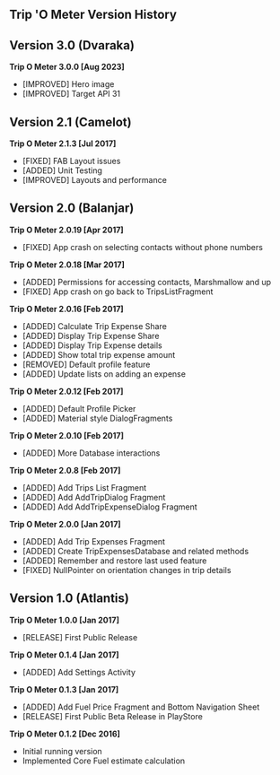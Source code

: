 ## Trip 'O Meter Version History
## Version 3.0 (Dvaraka)
**Trip O Meter 3.0.0 [Aug 2023]**
* [IMPROVED] Hero image
* [IMPROVED] Target API 31

## Version 2.1 (Camelot)
**Trip O Meter 2.1.3 [Jul 2017]**
* [FIXED] FAB Layout issues
* [ADDED] Unit Testing
* [IMPROVED] Layouts and performance

## Version 2.0 (Balanjar)
**Trip O Meter 2.0.19 [Apr 2017]**
* [FIXED] App crash on selecting contacts without phone numbers

**Trip O Meter 2.0.18 [Mar 2017]**
* [ADDED] Permissions for accessing contacts, Marshmallow and up
* [FIXED] App crash on go back to TripsListFragment

**Trip O Meter 2.0.16 [Feb 2017]**
* [ADDED] Calculate Trip Expense Share
* [ADDED] Display Trip Expense Share
* [ADDED] Display Trip Expense details
* [ADDED] Show total trip expense amount
* [REMOVED] Default profile feature
* [ADDED] Update lists on adding an expense

**Trip O Meter 2.0.12 [Feb 2017]**
* [ADDED] Default Profile Picker
* [ADDED] Material style DialogFragments

**Trip O Meter 2.0.10 [Feb 2017]**
* [ADDED] More Database interactions

**Trip O Meter 2.0.8 [Feb 2017]**
* [ADDED] Add Trips List Fragment
* [ADDED] Add AddTripDialog Fragment
* [ADDED] Add AddTripExpenseDialog Fragment

**Trip O Meter 2.0.0 [Jan 2017]**
* [ADDED] Add Trip Expenses Fragment
* [ADDED] Create TripExpensesDatabase and related methods
* [ADDED] Remember and restore last used feature
* [FIXED] NullPointer on orientation changes in trip details

## Version 1.0 (Atlantis)
**Trip O Meter 1.0.0 [Jan 2017]**
* [RELEASE] First Public Release

**Trip O Meter 0.1.4 [Jan 2017]**
* [ADDED] Add Settings Activity

**Trip O Meter 0.1.3 [Jan 2017]**
* [ADDED] Add Fuel Price Fragment and Bottom Navigation Sheet
* [RELEASE] First Public Beta Release in PlayStore

**Trip O Meter 0.1.2 [Dec 2016]**
* Initial running version
* Implemented Core Fuel estimate calculation
